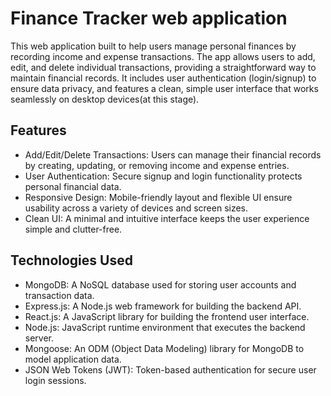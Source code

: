 # Finance Tracker web application

 This web application built to help users manage personal finances by recording income and expense transactions. The app allows users to add, edit, and delete individual transactions, providing a straightforward way to maintain financial records. It includes user authentication (login/signup) to ensure data privacy, and features a clean, simple user interface that works seamlessly on desktop devices(at this stage). 
 
## Features
* Add/Edit/Delete Transactions: Users can manage their financial records by creating, updating, or removing income and expense entries.
* User Authentication: Secure signup and login functionality protects personal financial data.
* Responsive Design: Mobile-friendly layout and flexible UI ensure usability across a variety of devices and screen sizes.
* Clean UI: A minimal and intuitive interface keeps the user experience simple and clutter-free.

## Technologies Used
* MongoDB: A NoSQL database used for storing user accounts and transaction data.
* Express.js: A Node.js web framework for building the backend API.
* React.js: A JavaScript library for building the frontend user interface.
* Node.js: JavaScript runtime environment that executes the backend server.
* Mongoose: An ODM (Object Data Modeling) library for MongoDB to model application data.
* JSON Web Tokens (JWT): Token-based authentication for secure user login sessions.


